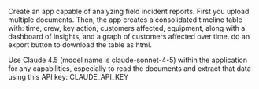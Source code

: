 Create an app capable of analyzing field incident reports. First you upload multiple documents. Then, the app creates a consolidated timeline table with: time, crew, key action, customers affected, equipment, along with a dashboard of insights, and a graph of customers affected over time. dd an export button to download the table as html.

Use Claude 4.5 (model name is claude-sonnet-4-5) within the application for any capabilities, especially to read the documents and extract that data using this API key: CLAUDE_API_KEY